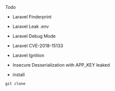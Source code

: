 Todo

 - Laravel Finderprint
 - Laravel Leak .env
 - Laravel Debug Mode
 - Laravel CVE-2018-15133
 - Laravel Ignition
 - Insecure Desserialization with APP_KEY leaked


- install

```
git clone 
```
